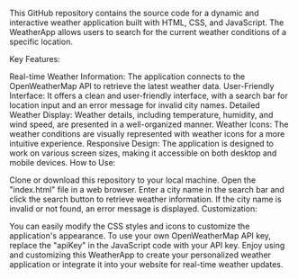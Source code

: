 This GitHub repository contains the source code for a dynamic and interactive weather application built with HTML, CSS, and JavaScript. The WeatherApp allows users to search for the current weather conditions of a specific location.

Key Features:

Real-time Weather Information: The application connects to the OpenWeatherMap API to retrieve the latest weather data.
User-Friendly Interface: It offers a clean and user-friendly interface, with a search bar for location input and an error message for invalid city names.
Detailed Weather Display: Weather details, including temperature, humidity, and wind speed, are presented in a well-organized manner.
Weather Icons: The weather conditions are visually represented with weather icons for a more intuitive experience.
Responsive Design: The application is designed to work on various screen sizes, making it accessible on both desktop and mobile devices.
How to Use:

Clone or download this repository to your local machine.
Open the "index.html" file in a web browser.
Enter a city name in the search bar and click the search button to retrieve weather information.
If the city name is invalid or not found, an error message is displayed.
Customization:

You can easily modify the CSS styles and icons to customize the application's appearance.
To use your own OpenWeatherMap API key, replace the "apiKey" in the JavaScript code with your API key.
Enjoy using and customizing this WeatherApp to create your personalized weather application or integrate it into your website for real-time weather updates.
